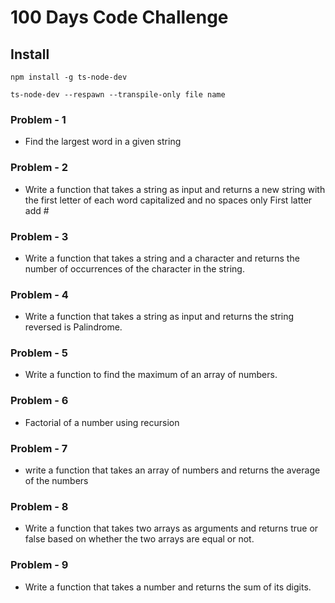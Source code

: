 # 100 Days Code Challenge

## Install

```
npm install -g ts-node-dev
```

```
ts-node-dev --respawn --transpile-only file name
```

### Problem - 1
 - Find the largest word in a given string

### Problem - 2 
 - Write a function that takes a string as input and returns a new string with the first letter of each word capitalized and no spaces only  First latter  add #

### Problem - 3
 - Write a function that takes a string and a character and returns the number of occurrences of the character in the string. 

### Problem - 4
 - Write a function that takes a string as input and returns the string reversed is Palindrome. 

### Problem - 5
 - Write a function to find the maximum of an array of numbers. 

### Problem - 6
 - Factorial of a number using recursion 

### Problem - 7
 - write a function that takes an array of numbers and returns the average of the numbers

### Problem - 8
 - Write a function that takes two arrays as arguments and returns true or false based on whether the two arrays are equal or not.

### Problem - 9
 - Write a function that takes a number and returns the sum of its digits.